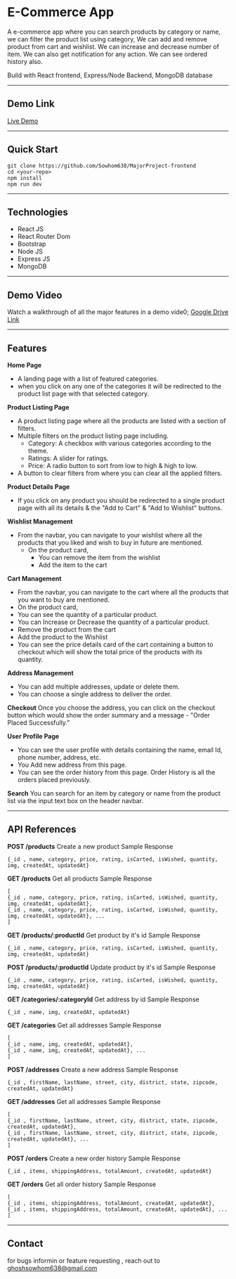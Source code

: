 # E-Commerce App
A e-commerce app where you can search products by category or name, we can filter the product list using category, We can add and remove product from cart and wishlist. We can increase and decrease number of item. We can also get notification for any action. We can see ordered history also.

Build with React frontend, Express/Node Backend, MongoDB database

---

## Demo Link
[Live Demo](https://major-project-frontend-pi.vercel.app)

---

## Quick Start
```
git clone https://github.com/Sowhom638/MajorProject-frontend
cd <your-repo>
npm install
npm run dev
```
---

## Technologies
- React JS
- React Router Dom
- Bootstrap
- Node JS
- Express JS
- MongoDB

---
## Demo Video
Watch a walkthrough of all the major features in a demo vide0;
[Google Drive Link]()

---

## Features

**Home Page**
- A landing page with a list of featured categories.
- when you click on any one of the categories it will be redirected to the product list page with that selected category.

**Product Listing Page**
- A product listing page where all the products are listed with a section of filters.
- Multiple filters on the product listing page including.
    - Category: A checkbox with various categories according to the theme.
    - Ratings: A slider for ratings.
    - Price: A radio button to sort from low to high & high to low.
- A button to clear filters from where you can clear all the applied filters.

**Product Details Page**
- If you click on any product you should be redirected to a single 
product page with all its details & the "Add to Cart" & "Add to Wishlist" buttons.

**Wishlist Management**
- From the navbar, you can navigate to your wishlist where all the products that you liked and wish to buy in future are mentioned.
    - On the product card, 
        - You can remove the item from the wishlist 
        - Add the item to the cart

**Cart Management**
- From the navbar, you can navigate to the cart where all the products 
    that you want to buy are mentioned.
- On the product card,
- You can see the quantity of a particular product.
- You can Increase or Decrease the quantity of a particular product.
- Remove the product from the cart
- Add the product to the Wishlist
- You can see the price details card of the cart containing a button to 
    checkout which will show the total price of the products with its quantity.

**Address Management**
- You can add multiple addresses, update or delete them.
- You can choose a single address to deliver the order.

**Checkout**
    Once you choose the address, you can click on the checkout button which would 
    show the order summary and a message - "Order Placed Successfully." 

**User Profile Page**
- You can see the user profile with details containing the name, email Id, phone number, address, etc.
- You Add new address from this page.
- You can see the order history from this page. Order History is all the orders placed previously.

**Search**
You can search for an item by category or name from the product list via the input text box on the header navbar.

---

## API References

**POST /products**
Create a new product
Sample Response
```
{_id , name, category, price, rating, isCarted, isWished, quantity, img, createdAt, updatedAt}
```

**GET /products**
Get all products
Sample Response
```
[
{_id , name, category, price, rating, isCarted, isWished, quantity, img, createdAt, updatedAt},
{_id , name, category, price, rating, isCarted, isWished, quantity, img, createdAt, updatedAt}, ... 
]
```

**GET /products/:productId**
Get product by it's id
Sample Response
```
{_id , name, category, price, rating, isCarted, isWished, quantity, img, createdAt, updatedAt}
```

**POST /products/:productId**
Update product by it's id
Sample Response
```
{_id , name, category, price, rating, isCarted, isWished, quantity, img, createdAt, updatedAt}
```

**GET /categories/:categoryId**
Get address by id
Sample Response
```
{_id , name, img, createdAt, updatedAt}
```

**GET /categories**
Get all addresses
Sample Response
```
[
{_id , name, img, createdAt, updatedAt},
{_id , name, img, createdAt, updatedAt}, ... 
]
```

**POST /addresses**
Create a new address
Sample Response
```
{_id , firstName, lastName, street, city, district, state, zipcode, createdAt, updatedAt}
```
**GET /addresses**
Get all addresses
Sample Response
```
[
{_id , firstName, lastName, street, city, district, state, zipcode, createdAt, updatedAt},
{_id , firstName, lastName, street, city, district, state, zipcode, createdAt, updatedAt}, ... 
]
```

**POST /orders**
Create a new order history
Sample Response
```
{_id , items, shippingAddress, totalAmount, createdAt, updatedAt}
```
**GET /orders**
Get all order history
Sample Response
```
[
{_id , items, shippingAddress, totalAmount, createdAt, updatedAt},
{_id , items, shippingAddress, totalAmount, createdAt, updatedAt}, ... 
]
```

---

## Contact
for bugs informin or feature requesting , reach out to ghoshsowhom638@gmail.com